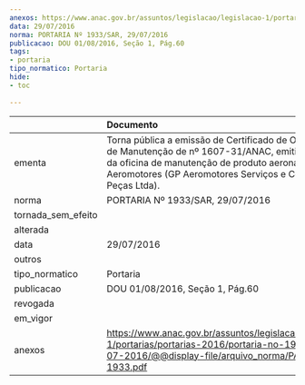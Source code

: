 ```yaml
---
anexos: https://www.anac.gov.br/assuntos/legislacao/legislacao-1/portarias/portarias-2016/portaria-no-1933-sar-29-07-2016/@@display-file/arquivo_norma/PA2016-1933.pdf
data: 29/07/2016
norma: PORTARIA Nº 1933/SAR, 29/07/2016
publicacao: DOU 01/08/2016, Seção 1, Pág.60
tags:
- portaria
tipo_normatico: Portaria
hide: 
- toc 
 
---
```


|                    | Documento                                                                                                                                                                                                                   |
|:-------------------|:----------------------------------------------------------------------------------------------------------------------------------------------------------------------------------------------------------------------------|
| ementa             | Torna pública a emissão de Certificado de Organização de Manutenção de nº 1607-31/ANAC, emitido em favor da oficina de manutenção de produto aeronáutico GP Aeromotores (GP Aeromotores Serviços e Comércio de Peças Ltda). |
| norma              | PORTARIA Nº 1933/SAR, 29/07/2016                                                                                                                                                                                            |
| tornada_sem_efeito |                                                                                                                                                                                                                             |
| alterada           |                                                                                                                                                                                                                             |
| data               | 29/07/2016                                                                                                                                                                                                                  |
| outros             |                                                                                                                                                                                                                             |
| tipo_normatico     | Portaria                                                                                                                                                                                                                    |
| publicacao         | DOU 01/08/2016, Seção 1, Pág.60                                                                                                                                                                                             |
| revogada           |                                                                                                                                                                                                                             |
| em_vigor           |                                                                                                                                                                                                                             |
| anexos             | https://www.anac.gov.br/assuntos/legislacao/legislacao-1/portarias/portarias-2016/portaria-no-1933-sar-29-07-2016/@@display-file/arquivo_norma/PA2016-1933.pdf                                                              |
